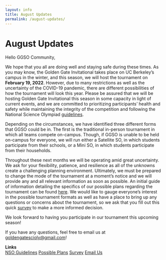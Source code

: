```yaml
---
layout: info
title: August Updates
permalink: /august-updates/
---
```


# August Updates

Hello GGSO Community,

We hope that you all are doing well and staying safe during these times. As you may know, the Golden Gate Invitational takes place on UC Berkeley’s campus in the winter, and this season, we will host the tournament on <b>February 19, 2022</b>. However, due to many restrictions as well as the uncertainty of the COVID-19 pandemic, there are different possibilities of how the tournament will look this year. Please be assured that we will be hosting Golden Gate Invitational this season in some capacity in light of current events, and we are committed to prioritizing participants’ health and safety while maintaining the integrity of the competition and following the National Science Olympiad <a href="https://www.soinc.org/play/tournaments" target="_blank">guidelines</a>.

Depending on the circumstances, we have identified three different forms that GGSO could be in. The first is the traditional in-person tournament in which all teams compete on-campus. Though, if GGSO is unable to be held on-campus for everyone, we will run either a Satellite SO, in which students participate from their schools, or a Mini SO, in which students participate from their households. 

Throughout these next months we will be operating amid great uncertainty. We ask for your flexibility, patience, and resilience as all of the unknowns create a challenging planning environment. Ultimately, we must be prepared to change the mode of the tournament at a moment’s notice and we will provide any and all relevant information as soon as possible. An initial guide of information detailing the specifics of our possible plans regarding the tournament can be found <a href="https://docs.google.com/presentation/d/e/2PACX-1vQVGmN_3MEQ6Itsz2ROwvbAddOdRiaqE4b_-eD_IJK5l_8PsWplIxzu5YdfgVkhYfDg2bcm6bN7SbeT/pub?start=false&loop=false&delayms=3000" target="_blank">here</a>. We would like to gauge everyone’s interest in the possible tournament formats as well as have a place to bring up any questions or concerns about the tournament, so we ask that you fill out this quick <a href="https://docs.google.com/forms/d/e/1FAIpQLSd5nmbwjhPk-KxxuMHMlXeE9j5iyf5X0hFBJXcJDkcMxJXerg/viewform?usp=sf_link" target="_blank">survey</a> to make a more informed decision. 

We look forward to having you participate in our tournament this upcoming season!

If you have any questions, feel free to email us at goldengatescioly@gmail.com!

**Links**
<br/>
<a class="btn btn-md btn-mid" target="_blank" href="https://www.soinc.org/play/tournaments">NSO Guidelines</a>
<a class="btn btn-md btn-mid" target="_blank" href="https://docs.google.com/presentation/d/e/2PACX-1vQVGmN_3MEQ6Itsz2ROwvbAddOdRiaqE4b_-eD_IJK5l_8PsWplIxzu5YdfgVkhYfDg2bcm6bN7SbeT/pub?start=false&loop=false&delayms=3000">Possible Plans</a>
<a class="btn btn-md btn-mid" target="_blank" href="https://docs.google.com/forms/d/e/1FAIpQLSd5nmbwjhPk-KxxuMHMlXeE9j5iyf5X0hFBJXcJDkcMxJXerg/viewform?usp=sf_link">Survey</a>
<a class="btn btn-md btn-mid" target="_blank" href="mailto:goldengatescioly@gmail.com">Email Us</a>
